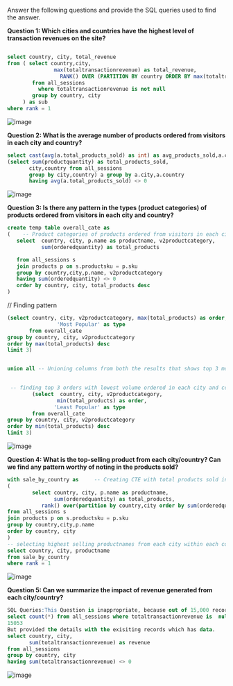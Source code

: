 Answer the following questions and provide the SQL queries used to find the answer.

    
**Question 1: Which cities and countries have the highest level of transaction revenues on the site?**

``` SQL

select country, city, total_revenue
from ( select country,city,
               max(totaltransactionrevenue) as total_revenue,
	             RANK() OVER (PARTITION BY country ORDER BY max(totaltransactionrevenue) DESC) as rank
        from all_sessions
	      where totaltransactionrevenue is not null
        group by country, city
	 ) as sub
where rank = 1
```
![image](https://github.com/vangalasusmi/SQL-Project/assets/9608114/dac8aaeb-6b9b-4164-9470-2ad16e79da6f)

**Question 2: What is the average number of products ordered from visitors in each city and country?**
``` SQL
select cast(avg(a.total_products_sold) as int) as avg_products_sold,a.city,a.country from
(select sum(productquantity) as total_products_sold,
	   city,country from all_sessions
	   group by city,country) a group by a.city,a.country
	   having avg(a.total_products_sold) <> 0
```
![image](https://github.com/vangalasusmi/SQL-Project/assets/9608114/1756e2da-cc51-472b-8e4b-986f3303944b)


**Question 3: Is there any pattern in the types (product categories) of products ordered from visitors in each city and country?**
``` SQL
create temp table overall_cate as
(    -- Product categories of products ordered from visitors in each city and country
   select  country, city, p.name as productname, v2productcategory,
           sum(orderedquantity) as total_products

   from all_sessions s
   join products p on s.productsku = p.sku
   group by country,city,p.name, v2productcategory
   having sum(orderedquantity) <> 0
   order by country, city, total_products desc
)
```
// Finding pattern
``` SQL
(select country, city, v2productcategory, max(total_products) as order,
                'Most Popular' as type 
       from overall_cate
group by country, city, v2productcategory
order by max(total_products) desc
limit 3)


union all -- Unioning columns from both the results that shows top 3 most and least popular orders placed by volume in each city and country

	
 -- finding top 3 orders with lowest volume ordered in each city and country 
        (select  country, city, v2productcategory, 
                min(total_products) as order,
               'Least Popular' as type
        from overall_cate
group by country, city, v2productcategory
order by min(total_products) desc
limit 3)
```
![image](https://github.com/vangalasusmi/SQL-Project/assets/9608114/fb77eb56-b82c-4f88-be26-745dc74757f7)

**Question 4: What is the top-selling product from each city/country? Can we find any pattern worthy of noting in the products sold?**
``` SQL
with sale_by_country as     -- Creating CTE with total products sold in each city from each country with products name
(
        select country, city, p.name as productname,
               sum(orderedquantity) as total_products, 
           rank() over(partition by country,city order by sum(orderedquantity) desc) as rank -- Ranking the grouped products sold in each country and city 
from all_sessions s
join products p on s.productsku = p.sku
group by country,city,p.name
order by country, city
) 
-- selecting highest selling productnames from each city within each country 
select country, city, productname
from sale_by_country
where rank = 1
```
![image](https://github.com/vangalasusmi/SQL-Project/assets/9608114/25311d84-7817-414b-b2b8-bcb2bf8ee778)

**Question 5: Can we summarize the impact of revenue generated from each city/country?**
``` SQL
SQL Queries:This Question is inappropriate, because out of 15,000 records only 81 records has the data, So the impact generated is not accurate according to the data. As we have outliers, the impact of revenue generated will not be accurate.
select count(*) from all_sessions where totaltransactionrevenue is  null
15053
But provided the details with the exisiting records which has data.
select country, city,
       sum(totaltransactionrevenue) as revenue
from all_sessions 
group by country, city
having sum(totaltransactionrevenue) <> 0
```

![image](https://github.com/vangalasusmi/SQL-Project/assets/9608114/7a53933d-073f-43f2-a626-ed96172ca9a2)



